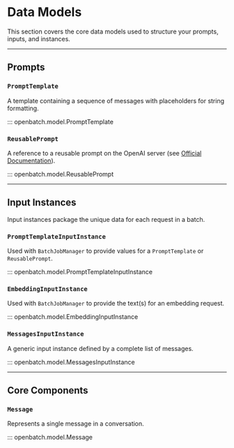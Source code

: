 # Data Models

This section covers the core data models used to structure your prompts, inputs, and instances.

---

## Prompts

### `PromptTemplate`

A template containing a sequence of messages with placeholders for string formatting.

::: openbatch.model.PromptTemplate

### `ReusablePrompt`

A reference to a reusable prompt on the OpenAI server (see [Official Documentation](https://platform.openai.com/docs/guides/prompt-engineering/prompt-engineering-best-practices#reusable-prompts)).

::: openbatch.model.ReusablePrompt

---

## Input Instances

Input instances package the unique data for each request in a batch.

### `PromptTemplateInputInstance`

Used with `BatchJobManager` to provide values for a `PromptTemplate` or `ReusablePrompt`.

::: openbatch.model.PromptTemplateInputInstance

### `EmbeddingInputInstance`

Used with `BatchJobManager` to provide the text(s) for an embedding request.

::: openbatch.model.EmbeddingInputInstance

### `MessagesInputInstance`

A generic input instance defined by a complete list of messages.

::: openbatch.model.MessagesInputInstance

---

## Core Components

### `Message`

Represents a single message in a conversation.

::: openbatch.model.Message